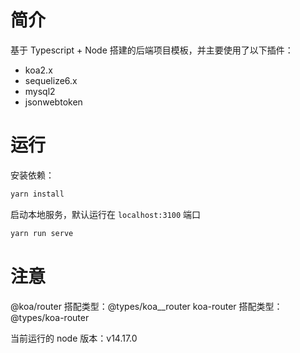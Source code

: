 # 简介

基于 Typescript + Node 搭建的后端项目模板，并主要使用了以下插件：

- koa2.x
- sequelize6.x
- mysql2
- jsonwebtoken

# 运行

安装依赖：

```bash
yarn install
```

启动本地服务，默认运行在 `localhost:3100` 端口

```bash
yarn run serve
```

# 注意

@koa/router 搭配类型：@types/koa\_\_router
koa-router 搭配类型：@types/koa-router

当前运行的 node 版本：v14.17.0
